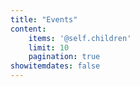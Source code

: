 ```yaml
---
title: "Events"
content:
    items: '@self.children'
    limit: 10
    pagination: true
showitemdates: false
---
```

